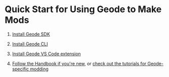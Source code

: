 # Quick Start for Using Geode to Make Mods

1. [Install Geode SDK](installation.md)

2. [Install Geode CLI](installcli.md)

3. [Install Geode VS Code extension](https://marketplace.visualstudio.com/items?itemName=GeodeSDK.geode)

4. [Follow the Handbook if you're new](/docs/handbook/chap0.md), or [check out the tutorials for Geode-specific modding](/docs/tutorials/index.md)
